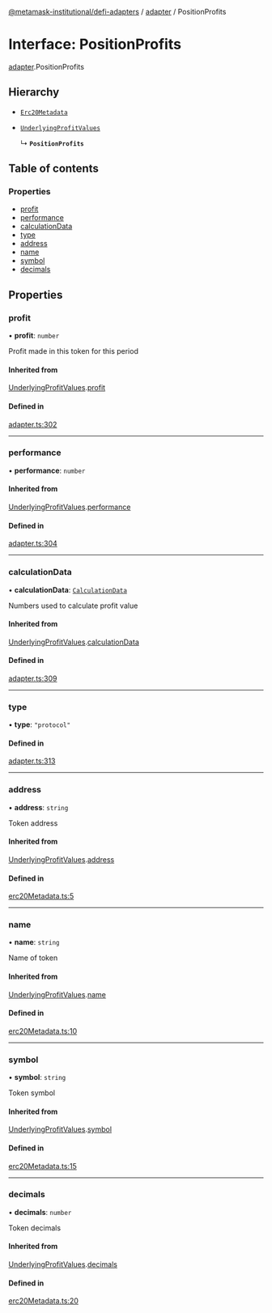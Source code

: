 [@metamask-institutional/defi-adapters](../README.md) / [adapter](../modules/adapter.md) / PositionProfits

# Interface: PositionProfits

[adapter](../modules/adapter.md).PositionProfits

## Hierarchy

- [`Erc20Metadata`](../modules/erc20Metadata.md#erc20metadata)

- [`UnderlyingProfitValues`](adapter.UnderlyingProfitValues.md)

  ↳ **`PositionProfits`**

## Table of contents

### Properties

- [profit](adapter.PositionProfits.md#profit)
- [performance](adapter.PositionProfits.md#performance)
- [calculationData](adapter.PositionProfits.md#calculationdata)
- [type](adapter.PositionProfits.md#type)
- [address](adapter.PositionProfits.md#address)
- [name](adapter.PositionProfits.md#name)
- [symbol](adapter.PositionProfits.md#symbol)
- [decimals](adapter.PositionProfits.md#decimals)

## Properties

### profit

• **profit**: `number`

Profit made in this token for this period

#### Inherited from

[UnderlyingProfitValues](adapter.UnderlyingProfitValues.md).[profit](adapter.UnderlyingProfitValues.md#profit)

#### Defined in

[adapter.ts:302](https://github.com/consensys-vertical-apps/mmi-defi-adapters/blob/main/src/types/adapter.ts#L302)

___

### performance

• **performance**: `number`

#### Inherited from

[UnderlyingProfitValues](adapter.UnderlyingProfitValues.md).[performance](adapter.UnderlyingProfitValues.md#performance)

#### Defined in

[adapter.ts:304](https://github.com/consensys-vertical-apps/mmi-defi-adapters/blob/main/src/types/adapter.ts#L304)

___

### calculationData

• **calculationData**: [`CalculationData`](adapter.CalculationData.md)

Numbers used to calculate profit value

#### Inherited from

[UnderlyingProfitValues](adapter.UnderlyingProfitValues.md).[calculationData](adapter.UnderlyingProfitValues.md#calculationdata)

#### Defined in

[adapter.ts:309](https://github.com/consensys-vertical-apps/mmi-defi-adapters/blob/main/src/types/adapter.ts#L309)

___

### type

• **type**: ``"protocol"``

#### Defined in

[adapter.ts:313](https://github.com/consensys-vertical-apps/mmi-defi-adapters/blob/main/src/types/adapter.ts#L313)

___

### address

• **address**: `string`

Token address

#### Inherited from

[UnderlyingProfitValues](adapter.UnderlyingProfitValues.md).[address](adapter.UnderlyingProfitValues.md#address)

#### Defined in

[erc20Metadata.ts:5](https://github.com/consensys-vertical-apps/mmi-defi-adapters/blob/main/src/types/erc20Metadata.ts#L5)

___

### name

• **name**: `string`

Name of token

#### Inherited from

[UnderlyingProfitValues](adapter.UnderlyingProfitValues.md).[name](adapter.UnderlyingProfitValues.md#name)

#### Defined in

[erc20Metadata.ts:10](https://github.com/consensys-vertical-apps/mmi-defi-adapters/blob/main/src/types/erc20Metadata.ts#L10)

___

### symbol

• **symbol**: `string`

Token symbol

#### Inherited from

[UnderlyingProfitValues](adapter.UnderlyingProfitValues.md).[symbol](adapter.UnderlyingProfitValues.md#symbol)

#### Defined in

[erc20Metadata.ts:15](https://github.com/consensys-vertical-apps/mmi-defi-adapters/blob/main/src/types/erc20Metadata.ts#L15)

___

### decimals

• **decimals**: `number`

Token decimals

#### Inherited from

[UnderlyingProfitValues](adapter.UnderlyingProfitValues.md).[decimals](adapter.UnderlyingProfitValues.md#decimals)

#### Defined in

[erc20Metadata.ts:20](https://github.com/consensys-vertical-apps/mmi-defi-adapters/blob/main/src/types/erc20Metadata.ts#L20)
